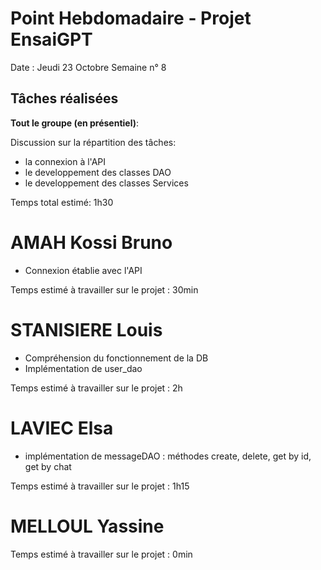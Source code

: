 # Point Hebdomadaire - Projet EnsaiGPT

Date : Jeudi 23 Octobre 
Semaine n° 8

## Tâches réalisées
**Tout le groupe (en présentiel)**:

Discussion sur la répartition des tâches:
- la connexion à l'API
- le developpement des classes DAO
- le developpement des classes Services

Temps total estimé: 1h30


# AMAH Kossi Bruno
- Connexion établie avec l'API

Temps estimé à travailler sur le projet : 30min 

# STANISIERE Louis
- Compréhension du fonctionnement de la DB
- Implémentation de user_dao

Temps estimé à travailler sur le projet : 2h

# LAVIEC Elsa

- implémentation de messageDAO : méthodes create, delete, get by id, get by chat
  
Temps estimé à travailler sur le projet : 1h15

# MELLOUL Yassine

Temps estimé à travailler sur le projet : 0min
